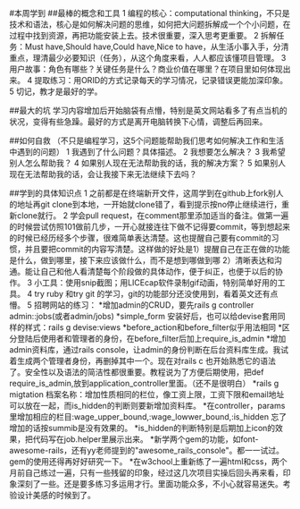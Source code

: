 #本周学到
##最棒的概念和工具
1 编程的核心：computational thinking，不只是技术和语法，核心是如何解决问题的思维，如何把大问题拆解成一个个小问题，在过程中找到资源，再把功能安装上去。技术很重要，深入思考更重要。
2 拆解任务：Must have,Should have,Could have,Nice to have，从生活小事入手，分清重点，理清最少必要知识（任务），从这个角度来看，人人都应该懂项目管理。
3 用户故事：角色有哪些？关键任务是什么？商业价值在哪里？在项目里如何体现出来。
4 提取练习：用ORID的方式记录每天的学习情况，记录错误更能加深印象。
5 切记，教才是最好的学。

##最大的坑
学习内容增加后开始脑袋有点懵，特别是英文网站看多了有点当机的状况，变得有些急躁。最好的方式是离开电脑转换下心情，调整后再回来。

##如何自救
（不只是编程学习，这5个问题能帮助我们思考如何解决工作和生活中遇到的问题）
1 我遇到了什么问题？具体描述。
2 我想要怎么解决？
3 我希望别人怎么帮助我？
4 如果别人现在无法帮助我的话，我的解决方案？
5 如果别人现在无法帮助我的话，会让我接下来无法继续下去吗？


##学到的具体知识点
1 之前都是在终端新开文件，这周学到在github上fork别人的地址再git clone到本地，一开始就clone错了，看到提示按no停止继续进行，重新clone就行。
2 学会pull request，在comment那里添加适当的备注。做第一遍的时候尝试仿照101做前几步，一开心就接连往下做不记得要commit，等到想起来的时候已经历经多个步骤，很难简单表达清楚。这也提醒自己要有commit的习惯，并且要把commit的内容写清楚。这样做的好处是1）提醒自己在正在做的功能是什么，做到哪里，接下来应该做什么，而不是想到哪做到哪 2）清晰表达和沟通。能让自己和他人看清楚每个阶段做的具体动作，便于纠正，也便于以后的协作。
3 小工具：使用snip截图；用LICEcap软件录制gif动画，特别简单好用的工具。
4 try ruby 和try git 的学习，git的功能部分还没使用到，看着英文还有点懵。
5 招聘网站的练习：
*增加admin的CRUD，要先rails g controller  admin::jobs(或者admin/jobs)
*simple_form 安装好后，也可以给devise套用同样的样式：rails g devise:views
*before_action和before_filter似乎用法相同
*区分登陆后使用者和管理者的身份，在before_filter后加上require_is_admin
*增加admin资料库，通过rails console，让admin的身份判断在后台资料库生成。我试着生成两个管理者身份，再删掉其中一个。现在对rails c 也开始熟悉它的语法了。安全性以及语法的简洁性都很重要。教程说为了方便后期使用，把def require_is_admin,放到application_controller里面。（还不是很明白）
*rails g migtation 档案名称：增加性质相同的栏位，像工资上限，工资下限和email地址可以放在一起，而is_hidden的判断则要新增加资料库。
*在controller，params里增加相应的栏目:wage_upper_bound,:wage_lowwer_bound,:is_hidden
忘了增加的话按summib是没有效果的。
*is_hidden的判断特别是后期加上icon的效果，把代码写在job.helper里展示出来。
*新学两个gem的功能，如font-awesome-rails，还有yy老师提到的"awesome_rails_console"。都一一试过。gem的使用还得再好好研究一下。
*在w3chool上重新练了一遍html和css，两个月前自己练过一遍，只有一些残留的印象，经过这几次项目实操后回头再来看，印象深刻了一些。还是要多练习多运用才行。里面功能众多，不小心就容易迷失。考验设计美感的时候到了。



 






